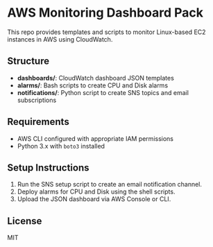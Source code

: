 # AWS Monitoring Dashboard Pack

This repo provides templates and scripts to monitor Linux-based EC2 instances in AWS using CloudWatch.

## Structure

- **dashboards/**: CloudWatch dashboard JSON templates
- **alarms/**: Bash scripts to create CPU and Disk alarms
- **notifications/**: Python script to create SNS topics and email subscriptions

## Requirements

- AWS CLI configured with appropriate IAM permissions
- Python 3.x with `boto3` installed

## Setup Instructions

1. Run the SNS setup script to create an email notification channel.
2. Deploy alarms for CPU and Disk using the shell scripts.
3. Upload the JSON dashboard via AWS Console or CLI.

## License

MIT
